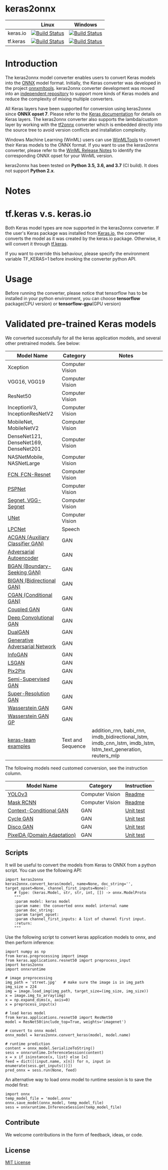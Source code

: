 # keras2onnx

|          | Linux | Windows |
|----------|-------|---------|
| keras.io | [![Build Status](https://dev.azure.com/onnxmltools/ketone/_apis/build/status/linux-conda-ci?branchName=master)](https://dev.azure.com/onnxmltools/ketone/_build/latest?definitionId=9&branchName=master) | [![Build Status](https://dev.azure.com/onnxmltools/ketone/_apis/build/status/win32-conda-ci?branchName=master)](https://dev.azure.com/onnxmltools/ketone/_build/latest?definitionId=10&branchName=master) | 
| tf.keras | [![Build Status](https://dev.azure.com/onnxmltools/ketone/_apis/build/status/linux-tf-keras-ci?branchName=master)](https://dev.azure.com/onnxmltools/ketone/_build/latest?definitionId=19&branchName=master) | [![Build Status](https://dev.azure.com/onnxmltools/ketone/_apis/build/status/win32-tf-keras-CI?branchName=master)](https://dev.azure.com/onnxmltools/ketone/_build/latest?definitionId=20&branchName=master) | 


# Introduction
The keras2onnx model converter enables users to convert Keras models into the [ONNX](https://onnx.ai) model format.
Initially, the Keras converter was developed in the project [onnxmltools](https://github.com/onnx/onnxmltools). keras2onnx converter development was moved into an [independent repository](https://github.com/onnx/keras-onnx) to support more kinds of Keras models and reduce the complexity of mixing multiple converters.

All Keras layers have been supported for conversion using keras2onnx since **ONNX opset 7**. Please refer to the [Keras documentation](https://keras.io/layers/about-keras-layers/) for details on Keras layers. The keras2onnx converter also supports the lambda/custom layer by working with the [tf2onnx](https://github.com/onnx/tensorflow-onnx) converter which is embedded directly into the source tree to avoid version conflicts and installation complexity.

Windows Machine Learning (WinML) users can use [WinMLTools](https://docs.microsoft.com/en-us/windows/ai/windows-ml/convert-model-winmltools) to convert their Keras models to the ONNX format. If you want to use the keras2onnx converter, please refer to the [WinML Release Notes](https://docs.microsoft.com/en-us/windows/ai/windows-ml/release-notes) to identify the corresponding ONNX opset for your WinML version.

keras2onnx has been tested on **Python 3.5, 3.6, and 3.7** (CI build). It does not support **Python 2.x**.

# Notes

# tf.keras v.s. keras.io
Both Keras model types are now supported in the keras2onnx converter. If the user's Keras package was installed from [Keras.io](https://keras.io/), the converter converts the model as it was created by the keras.io package. Otherwise, it will convert it through [tf.keras](https://www.tensorflow.org/guide/keras).<br>

If you want to override this behaviour, please specify the environment variable TF_KERAS=1 before invoking the converter python API.

# Usage
Before running the converter, please notice that tensorflow has to be installed in your python environment,
you can choose **tensorflow** package(CPU version) or **tensorflow-gpu**(GPU version)

# Validated pre-trained Keras models
We converted successfully for all the keras application models, and several other pretrained models. See below:

|  Model Name        | Category | Notes |
|----------|-------|------|
| Xception | Computer Vision |
| VGG16, VGG19 | Computer Vision |
| ResNet50 | Computer Vision |
| InceptionV3, InceptionResNetV2 | Computer Vision |
| MobileNet, MobileNetV2 | Computer Vision |
| DenseNet121, DenseNet169, DenseNet201 | Computer Vision |
| NASNetMobile, NASNetLarge | Computer Vision |
| [FCN, FCN-Resnet](https://github.com/divamgupta/image-segmentation-keras/blob/master/keras_segmentation/models/fcn.py) | Computer Vision |
| [PSPNet](https://github.com/divamgupta/image-segmentation-keras/blob/master/keras_segmentation/models/pspnet.py) | Computer Vision |
| [Segnet, VGG-Segnet](https://github.com/divamgupta/image-segmentation-keras/blob/master/keras_segmentation/models/segnet.py) | Computer Vision |
| [UNet](https://github.com/divamgupta/image-segmentation-keras/blob/master/keras_segmentation/models/unet.py) | Computer Vision |
| [LPCNet](https://github.com/mozilla/LPCNet) | Speech |
| [ACGAN (Auxiliary Classifier GAN)](https://github.com/eriklindernoren/Keras-GAN/blob/master/acgan/acgan.py) | GAN |
| [Adversarial Autoencoder](https://github.com/eriklindernoren/Keras-GAN/blob/master/aae/aae.py) | GAN |
| [BGAN (Boundary-Seeking GAN)](https://github.com/eriklindernoren/Keras-GAN/blob/master/bgan/bgan.py) | GAN |
| [BIGAN (Bidirectional GAN)](https://github.com/eriklindernoren/Keras-GAN/blob/master/bigan/bigan.py) | GAN |
| [CGAN (Conditional GAN)](https://github.com/eriklindernoren/Keras-GAN/blob/master/cgan/cgan.py) | GAN |
| [Coupled GAN](https://github.com/eriklindernoren/Keras-GAN/blob/master/cogan/cogan.py) | GAN |
| [Deep Convolutional GAN](https://github.com/eriklindernoren/Keras-GAN/blob/master/discogan/discogan.py) | GAN |
| [DualGAN](https://github.com/eriklindernoren/Keras-GAN/blob/master/dualgan/dualgan.py) | GAN |
| [Generative Adversarial Network](https://github.com/eriklindernoren/Keras-GAN/blob/master/gan/gan.py) | GAN |
| [InfoGAN](https://github.com/eriklindernoren/Keras-GAN/blob/master/infogan/infogan.py) | GAN |
| [LSGAN](https://github.com/eriklindernoren/Keras-GAN/blob/master/lsgan/lsgan.py) | GAN |
| [Pix2Pix](https://github.com/eriklindernoren/Keras-GAN/blob/master/pix2pix/pix2pix.py) | GAN |
| [Semi-Supervised GAN](https://github.com/eriklindernoren/Keras-GAN/blob/master/sgan/sgan.py) | GAN |
| [Super-Resolution GAN](https://github.com/eriklindernoren/Keras-GAN/blob/master/srgan/srgan.py) | GAN |
| [Wasserstein GAN](https://github.com/eriklindernoren/Keras-GAN/blob/master/wgan/wgan.py) | GAN |
| [Wasserstein GAN GP](https://github.com/eriklindernoren/Keras-GAN/blob/master/wgan_gp/wgan_gp.py) | GAN |
| [keras-team examples](https://github.com/keras-team/keras/blob/master/examples/) | Text and Sequence | addition_rnn, babi_rnn, imdb_bidirectional_lstm, imdb_cnn_lstm, imdb_lstm, lstm_text_generation, reuters_mlp |

The following models need customed conversion, see the instruction column.

|  Model Name        | Category | Instruction |
|----------|-------|-------|
| [YOLOv3](https://github.com/qqwweee/keras-yolo3) | Computer Vision | [Readme](https://github.com/onnx/keras-onnx/tree/master/applications/yolov3)|
| [Mask RCNN](https://github.com/matterport/Mask_RCNN) | Computer Vision | [Readme](https://github.com/onnx/keras-onnx/tree/master/applications/mask_rcnn)|
| [Context-Conditional GAN](https://github.com/eriklindernoren/Keras-GAN/tree/master/ccgan/ccgan.py) | GAN | [Unit test](https://github.com/onnx/keras-onnx/blob/master/applications/nightly_build/test_ccgan.py)|
| [Cycle GAN](https://github.com/eriklindernoren/Keras-GAN/tree/master/cyclegan/cyclegan.py) | GAN | [Unit test](https://github.com/onnx/keras-onnx/blob/master/applications/nightly_build/test_cyclegan.py)|
| [Disco GAN](https://github.com/eriklindernoren/Keras-GAN/tree/master/discogan/discogan.py) | GAN | [Unit test](https://github.com/onnx/keras-onnx/blob/master/applications/nightly_build/test_discogan.py)|
| [PixelDA (Domain Adaptation)](https://github.com/eriklindernoren/Keras-GAN/tree/master/pixelda/pixelda.py) | GAN | [Unit test](https://github.com/onnx/keras-onnx/blob/master/applications/nightly_build/test_pixelda.py)|


## Scripts
It will be useful to convert the models from Keras to ONNX from a python script.
You can use the following API:
```
import keras2onnx
keras2onnx.convert_keras(model, name=None, doc_string='', target_opset=None, channel_first_inputs=None):
    # type: (keras.Model, str, str, int, []) -> onnx.ModelProto
    """
    :param model: keras model
    :param name: the converted onnx model internal name
    :param doc_string:
    :param target_opset:
    :param channel_first_inputs: A list of channel first input.
    :return:
    """
```

Use the following script to convert keras application models to onnx, and then perform inference:
```
import numpy as np
from keras.preprocessing import image
from keras.applications.resnet50 import preprocess_input
import keras2onnx
import onnxruntime

# image preprocessing
img_path = 'street.jpg'   # make sure the image is in img_path
img_size = 224
img = image.load_img(img_path, target_size=(img_size, img_size))
x = image.img_to_array(img)
x = np.expand_dims(x, axis=0)
x = preprocess_input(x)

# load keras model
from keras.applications.resnet50 import ResNet50
model = ResNet50(include_top=True, weights='imagenet')

# convert to onnx model
onnx_model = keras2onnx.convert_keras(model, model.name)

# runtime prediction
content = onnx_model.SerializeToString()
sess = onnxruntime.InferenceSession(content)
x = x if isinstance(x, list) else [x]
feed = dict([(input.name, x[n]) for n, input in enumerate(sess.get_inputs())])
pred_onnx = sess.run(None, feed)
```

An alternative way to load onnx model to runtime session is to save the model first:
```
import onnx
temp_model_file = 'model.onnx'
onnx.save_model(onnx_model, temp_model_file)
sess = onnxruntime.InferenceSession(temp_model_file)
```

## Contribute
We welcome contributions in the form of feedback, ideas, or code.

## License
[MIT License](LICENSE)
